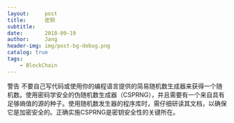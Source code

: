 ```yaml
---
layout:     post
title:      密钥
subtitle:   
date:       2018-09-19
author:     Jang
header-img: img/post-bg-debug.png
catalog: true
tags:
    - BlockChain
---
```


警告 不要自己写代码或使用你的编程语言提供的简易随机数生成器来获得一个随机数。使用密码学安全的伪随机数生成器（CSPRNG），并且需要有一个来自具有足够熵值的源的种子。使用随机数发生器的程序库时，需仔细研读其文档，以确保它是加密安全的。正确实施CSPRNG是密钥安全性的关键所在。
